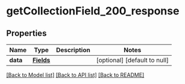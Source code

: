 # getCollectionField_200_response

## Properties
Name | Type | Description | Notes
------------ | ------------- | ------------- | -------------
**data** | [**Fields**](Fields.md) |  | [optional] [default to null]

[[Back to Model list]](../README.md#documentation-for-models) [[Back to API list]](../README.md#documentation-for-api-endpoints) [[Back to README]](../README.md)


